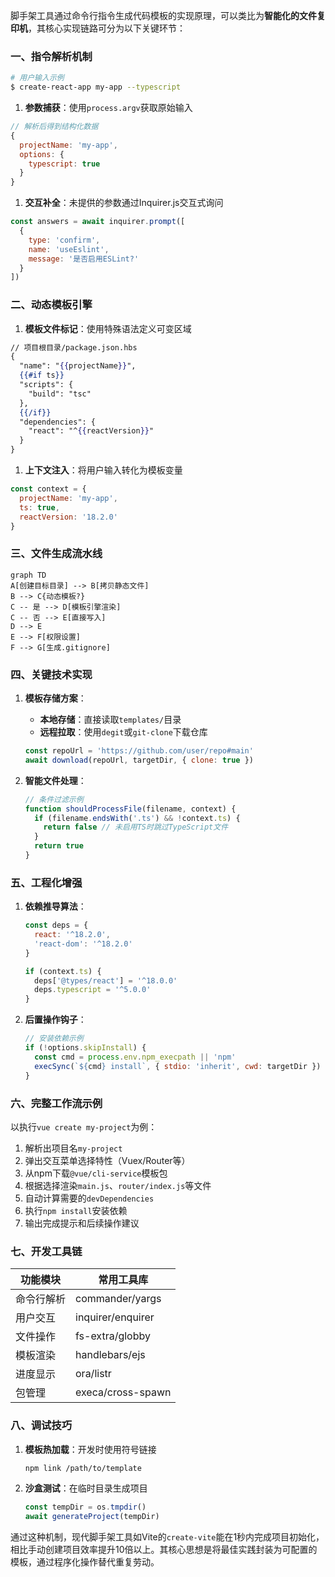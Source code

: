 脚手架工具通过命令行指令生成代码模板的实现原理，可以类比为**智能化的文件复印机**，其核心实现链路可分为以下关键环节：

### 一、指令解析机制
```bash
# 用户输入示例
$ create-react-app my-app --typescript
```
1. **参数捕获**：使用`process.argv`获取原始输入
```javascript
// 解析后得到结构化数据
{
  projectName: 'my-app',
  options: {
    typescript: true
  }
}
```
1. **交互补全**：未提供的参数通过Inquirer.js交互式询问
```javascript
const answers = await inquirer.prompt([
  {
    type: 'confirm',
    name: 'useEslint',
    message: '是否启用ESLint?'
  }
])
```

### 二、动态模板引擎
1. **模板文件标记**：使用特殊语法定义可变区域
```handlebars
// 项目根目录/package.json.hbs
{
  "name": "{{projectName}}",
  {{#if ts}}
  "scripts": {
    "build": "tsc"
  },
  {{/if}}
  "dependencies": {
    "react": "^{{reactVersion}}"
  }
}
```
1. **上下文注入**：将用户输入转化为模板变量
```javascript
const context = {
  projectName: 'my-app',
  ts: true,
  reactVersion: '18.2.0'
}
```

### 三、文件生成流水线
```mermaid
graph TD
A[创建目标目录] --> B[拷贝静态文件]
B --> C{动态模板?}
C -- 是 --> D[模板引擎渲染]
C -- 否 --> E[直接写入]
D --> E
E --> F[权限设置]
F --> G[生成.gitignore]
```

### 四、关键技术实现
1. **模板存储方案**：
   - **本地存储**：直接读取`templates/`目录
   - **远程拉取**：使用`degit`或`git-clone`下载仓库
   ```javascript
   const repoUrl = 'https://github.com/user/repo#main'
   await download(repoUrl, targetDir, { clone: true })
   ```
   
2. **智能文件处理**：
   ```javascript
   // 条件过滤示例
   function shouldProcessFile(filename, context) {
     if (filename.endsWith('.ts') && !context.ts) {
       return false // 未启用TS时跳过TypeScript文件
     }
     return true
   }
   ```

### 五、工程化增强
1. **依赖推导算法**：
   ```javascript
   const deps = {
     react: '^18.2.0',
     'react-dom': '^18.2.0'
   }
   
   if (context.ts) {
     deps['@types/react'] = '^18.0.0'
     deps.typescript = '^5.0.0'
   }
   ```

2. **后置操作钩子**：
   ```javascript
   // 安装依赖示例
   if (!options.skipInstall) {
     const cmd = process.env.npm_execpath || 'npm'
     execSync(`${cmd} install`, { stdio: 'inherit', cwd: targetDir })
   }
   ```

### 六、完整工作流示例
以执行`vue create my-project`为例：
1. 解析出项目名`my-project`
2. 弹出交互菜单选择特性（Vuex/Router等）
3. 从npm下载`@vue/cli-service`模板包
4. 根据选择渲染`main.js`、`router/index.js`等文件
5. 自动计算需要的`devDependencies`
6. 执行`npm install`安装依赖
7. 输出完成提示和后续操作建议

### 七、开发工具链
| 功能模块       | 常用工具库          |
|----------------|---------------------|
| 命令行解析     | commander/yargs     |
| 用户交互       | inquirer/enquirer   |
| 文件操作       | fs-extra/globby     |
| 模板渲染       | handlebars/ejs      |
| 进度显示       | ora/listr           |
| 包管理         | execa/cross-spawn   |

### 八、调试技巧
1. **模板热加载**：开发时使用符号链接
   ```bash
   npm link /path/to/template
   ```
2. **沙盒测试**：在临时目录生成项目
   ```javascript
   const tempDir = os.tmpdir()
   await generateProject(tempDir)
   ```

通过这种机制，现代脚手架工具如Vite的`create-vite`能在1秒内完成项目初始化，相比手动创建项目效率提升10倍以上。其核心思想是将最佳实践封装为可配置的模板，通过程序化操作替代重复劳动。